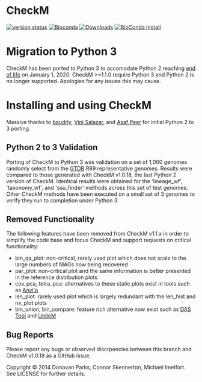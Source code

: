 # CheckM

[![version status](https://img.shields.io/pypi/v/checkm-genome.svg)](https://pypi.python.org/pypi/checkm-genome)
[![Bioconda](https://img.shields.io/conda/vn/bioconda/checkm-genome.svg?color=green)](https://anaconda.org/bioconda/checkm-genome)
[![Downloads](https://pepy.tech/badge/checkm-genome/month)](https://pepy.tech/project/checkm-genome)
[![BioConda Install](https://img.shields.io/conda/dn/bioconda/checkm-genome.svg?style=flag&label=BioConda%20install)](https://anaconda.org/bioconda/checkm-genome)

# Migration to Python 3

CheckM has been ported to Python 3 to accomodate Python 2 reaching [end of life](https://pythonclock.org/) on January 1, 2020. CheckM >=1.1.0 require Python 3 and Python 2 is no longer supported. Apologies for any issues this may cause.

# Installing and using CheckM

Massive thanks to [baudrly](https://github.com/baudrly), [Vini Salazar](https://github.com/vinisalazar), and [Asaf Peer](https://github.com/asafpr) for initial Python 2 to 3 porting.

## Python 2 to 3 Validation

Porting of CheckM to Python 3 was validation on a set of 1,000 genomes randomly select from the [GTDB](https://gtdb.ecogenomic.org/) R89 representative genomes. Results were compared to those generated with CheckM v1.0.18, the last Python 2 version of CheckM. Identical results were obtained for the 'lineage_wf', 'taxonomy_wf', and 'ssu_finder' methods across this set of test genomes. Other CheckM methods have been executed on a small set of 3 genomes to verify they run to completion under Python 3. 

## Removed Functionality

The following features have been removed from CheckM v1.1.x in order to simplify the code base and focus CheckM and support requests on critical functionality:
 * bin_qa_plot: non-critical, rarely used plot which does not scale to the large numbers of MAGs now being recovered
 * par_plot: non-critical plot and the same information is better presented in the reference distribution plots
 * cov_pca, tetra_pca: alternatives to these static plots exist in tools such as [Anvi'o](http://merenlab.org/software/anvio/)
 * len_plot: rarely used plot which is largely redundant with the len_hist and nx_plot plots
  * bin_union, bin_compare: feature rich alternative now exist such as [DAS Tool](https://github.com/cmks/DAS_Tool) and [UniteM](https://github.com/dparks1134/UniteM)

## Bug Reports

Please report any bugs or observed discrpencies between this branch and CheckM v1.0.18 as a GitHub issue. 

Copyright © 2014 Donovan Parks, Connor Skennerton, Michael Imelfort. See LICENSE for further details.
